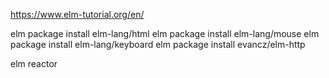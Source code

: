 https://www.elm-tutorial.org/en/

elm package install elm-lang/html
elm package install elm-lang/mouse
elm package install elm-lang/keyboard
elm package install evancz/elm-http


elm reactor
